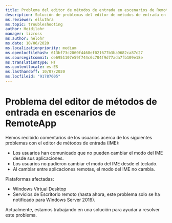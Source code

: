 ```yaml
---
title: Problema del editor de métodos de entrada en escenarios de RemoteApp
description: Solución de problemas del editor de métodos de entrada en escenarios de RemoteApp.
ms.reviewer: elluthra
ms.topic: troubleshooting
author: Heidilohr
manager: lizross
ms.author: helohr
ms.date: 10/06/2020
ms.localizationpriority: medium
ms.openlocfilehash: 613bf73c2060f4468ef021677b3ba9682ca87c27
ms.sourcegitcommit: de6951107e59f744c6c704f9d77ada7fb109e18e
ms.translationtype: HT
ms.contentlocale: es-ES
ms.lasthandoff: 10/07/2020
ms.locfileid: "91787605"
---
```

# <a name="input-method-editor-issue-in-remoteapp-scenarios"></a>Problema del editor de métodos de entrada en escenarios de RemoteApp

Hemos recibido comentarios de los usuarios acerca de los siguientes problemas con el editor de métodos de entrada (IME):

- Los usuarios han comunicado que no pueden cambiar el modo del IME desde sus aplicaciones.
- Los usuarios no pudieron cambiar el modo del IME desde el teclado.
- Al cambiar entre aplicaciones remotas, el modo del IME no cambia.

Plataformas afectadas:

- Windows Virtual Desktop
- Servicios de Escritorio remoto (hasta ahora, este problema solo se ha notificado para Windows Server 2019).

Actualmente, estamos trabajando en una solución para ayudar a resolver este problema.
